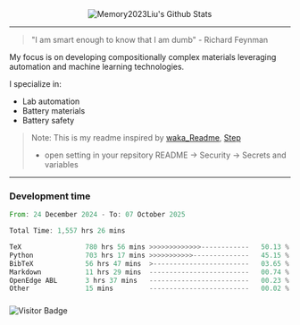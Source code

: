<div align="center">
    <img align="center" src="https://github-readme-stats.vercel.app/api?username=Memory2023Liu&show_icons=true&count_private=true&hide_border=true" alt="Memory2023Liu's Github Stats"></img>
</div>

---

> "I am smart enough to know that I am dumb" - Richard Feynman 

My focus is on developing compositionally complex materials leveraging automation and machine learning technologies.

I specialize in:
- Lab automation
- Battery materials
- Battery safety

> Note: This is my readme inspired by [waka_Readme](https://github.com/marketplace/actions/waka-readme), [Step](https://github.com/orgs/community/discussions/116451)
> - open setting in your repsitory README -> Security -> Secrets and variables

---

### Development time
<!--START_SECTION:waka-->

```rust
From: 24 December 2024 - To: 07 October 2025

Total Time: 1,557 hrs 26 mins

TeX                780 hrs 56 mins >>>>>>>>>>>>>------------   50.13 %
Python             703 hrs 17 mins >>>>>>>>>>>--------------   45.15 %
BibTeX             56 hrs 47 mins  >------------------------   03.65 %
Markdown           11 hrs 29 mins  -------------------------   00.74 %
OpenEdge ABL       3 hrs 37 mins   -------------------------   00.23 %
Other              15 mins         -------------------------   00.02 %
```

<!--END_SECTION:waka-->

### 

![Visitor Badge](https://visitor-badge.laobi.icu/badge?page_id=Memory2023Liu.Memory2023Liu)
